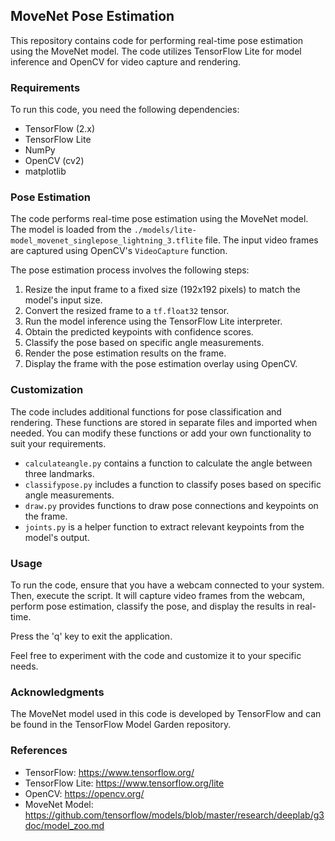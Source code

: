 ## MoveNet Pose Estimation

This repository contains code for performing real-time pose estimation using the MoveNet model. The code utilizes TensorFlow Lite for model inference and OpenCV for video capture and rendering.

### Requirements

To run this code, you need the following dependencies:

- TensorFlow (2.x)
- TensorFlow Lite
- NumPy
- OpenCV (cv2)
- matplotlib

### Pose Estimation

The code performs real-time pose estimation using the MoveNet model. The model is loaded from the `./models/lite-model_movenet_singlepose_lightning_3.tflite` file. The input video frames are captured using OpenCV's `VideoCapture` function.

The pose estimation process involves the following steps:

1. Resize the input frame to a fixed size (192x192 pixels) to match the model's input size.
2. Convert the resized frame to a `tf.float32` tensor.
3. Run the model inference using the TensorFlow Lite interpreter.
4. Obtain the predicted keypoints with confidence scores.
5. Classify the pose based on specific angle measurements.
6. Render the pose estimation results on the frame.
7. Display the frame with the pose estimation overlay using OpenCV.

### Customization

The code includes additional functions for pose classification and rendering. These functions are stored in separate files and imported when needed. You can modify these functions or add your own functionality to suit your requirements.

- `calculateangle.py` contains a function to calculate the angle between three landmarks.
- `classifypose.py` includes a function to classify poses based on specific angle measurements.
- `draw.py` provides functions to draw pose connections and keypoints on the frame.
- `joints.py` is a helper function to extract relevant keypoints from the model's output.

### Usage

To run the code, ensure that you have a webcam connected to your system. Then, execute the script. It will capture video frames from the webcam, perform pose estimation, classify the pose, and display the results in real-time.

Press the 'q' key to exit the application.

Feel free to experiment with the code and customize it to your specific needs.

### Acknowledgments

The MoveNet model used in this code is developed by TensorFlow and can be found in the TensorFlow Model Garden repository.

### References

- TensorFlow: https://www.tensorflow.org/
- TensorFlow Lite: https://www.tensorflow.org/lite
- OpenCV: https://opencv.org/
- MoveNet Model: https://github.com/tensorflow/models/blob/master/research/deeplab/g3doc/model_zoo.md
